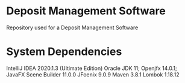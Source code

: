 # Deposit Management Software
Repository used for a Deposit Management Software

# System Dependencies
IntelliJ IDEA 2020.1.3 (Ultimate Edition)
Oracle JDK 11;
Openjfx 14.0.1;
JavaFX Scene Builder 11.0.0
JFoenix 9.0.9
Maven 3.8.1
Lombok 1.18.12